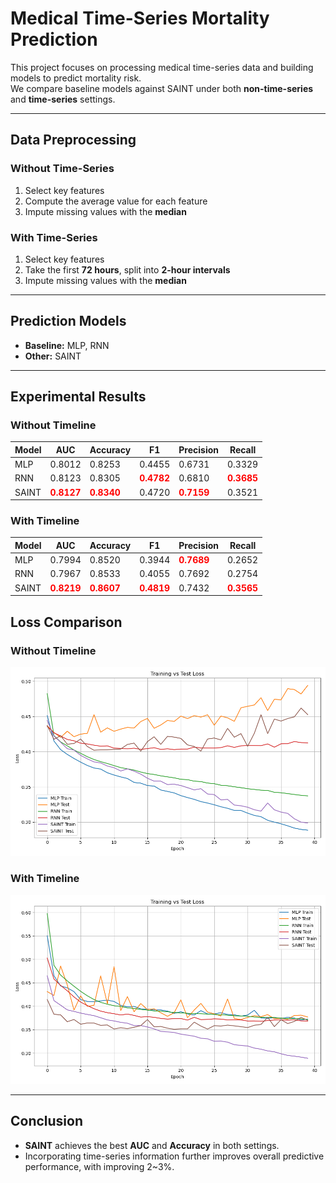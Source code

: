 # Medical Time-Series Mortality Prediction

This project focuses on processing medical time-series data and building models to predict mortality risk.  
We compare baseline models against SAINT under both **non-time-series** and **time-series** settings.

---

## Data Preprocessing

### Without Time-Series
1. Select key features  
2. Compute the average value for each feature  
3. Impute missing values with the **median**  

### With Time-Series
1. Select key features  
2. Take the first **72 hours**, split into **2-hour intervals**  
3. Impute missing values with the **median**  

---

## Prediction Models
- **Baseline:** MLP, RNN  
- **Other:** SAINT  

---

## Experimental Results

### Without Timeline

| Model | AUC    | Accuracy | F1     | Precision | Recall |
|-------|--------|----------|--------|-----------|--------|
| MLP   | 0.8012 | 0.8253   | 0.4455 | 0.6731    | 0.3329 |
| RNN   | 0.8123 | 0.8305   | <b style="color:red">0.4782</b> | 0.6810    | <b style="color:red">0.3685</b> |
| SAINT | <b style="color:red">0.8127</b> | <b style="color:red">0.8340</b> | 0.4720 | <b style="color:red">0.7159</b> | 0.3521 |

### With Timeline

| Model | AUC    | Accuracy | F1     | Precision | Recall |
|-------|--------|----------|--------|-----------|--------|
| MLP   | 0.7994 | 0.8520   | 0.3944 | <b style="color:red">0.7689</b> | 0.2652 |
| RNN   | 0.7967 | 0.8533   | 0.4055 | 0.7692    | 0.2754 |
| SAINT | <b style="color:red">0.8219</b> | <b style="color:red">0.8607</b> | <b style="color:red">0.4819</b> | 0.7432    | <b style="color:red">0.3565</b> |

## Loss Comparison

### Without Timeline
![Loss Comparison - Without Timeline](loss_comparison_without_timeline.png)

### With Timeline
![Loss Comparison - With Timeline](loss_comparison_with_timeline.png)

---

## Conclusion
- **SAINT** achieves the best **AUC** and **Accuracy** in both settings.  
- Incorporating time-series information further improves overall predictive performance, with improving 2~3%.  

